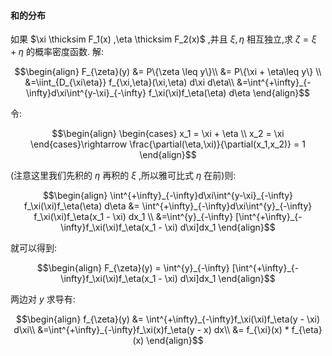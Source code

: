 #### 和的分布
如果 $\xi \thicksim F_1(x) ,\eta \thicksim F_2(x)$ ,并且 $\xi,\eta$ 相互独立,求 $\zeta = \xi + \eta$ 的概率密度函数.
解:

$$\begin{align}
    F_{\zeta}(y) 
    &= P\{\zeta \leq y\}\\
    &= P\{\xi + \eta\leq y\} \\
    &=\iint_{D_{\xi\eta}} f_{\xi,\eta}(\xi,\eta) d\xi d\eta\\
    &=\int^{+\infty}_{-\infty}d\xi\int^{y-\xi}_{-\infty} f_\xi(\xi)f_\eta(\eta) d\eta
\end{align}$$

令:

$$\begin{align}
    \begin{cases}
        x_1 = \xi + \eta \\
        x_2 = \xi
    \end{cases}\rightarrow \frac{\partial(\eta,\xi)}{\partial(x_1,x_2)} = 1
\end{align}$$

(注意这里我们先积的 $\eta$ 再积的 $\xi$ ,所以雅可比式 $\eta$ 在前)则:

$$\begin{align}
    \int^{+\infty}_{-\infty}d\xi\int^{y-\xi}_{-\infty} f_\xi(\xi)f_\eta(\eta) d\eta &= \int^{+\infty}_{-\infty}d\xi\int^{y}_{-\infty} f_\xi(\xi)f_\eta(x_1 - \xi) dx_1 \\
    &=\int^{y}_{-\infty} [\int^{+\infty}_{-\infty}f_\xi(\xi)f_\eta(x_1 - \xi) d\xi]dx_1
\end{align}$$

就可以得到:

$$\begin{align}
    F_{\zeta}(y) = \int^{y}_{-\infty} [\int^{+\infty}_{-\infty}f_\xi(\xi)f_\eta(x_1 - \xi) d\xi]dx_1
\end{align}$$


两边对 $y$ 求导有:

$$\begin{align}
    f_{\zeta}(y) &= \int^{+\infty}_{-\infty}f_\xi(\xi)f_\eta(y - \xi) d\xi\\
    &=\int^{+\infty}_{-\infty}f_\xi(x)f_\eta(y - x) dx\\
    &= f_{\xi}(x) * f_{\eta}(x)
\end{align}$$
